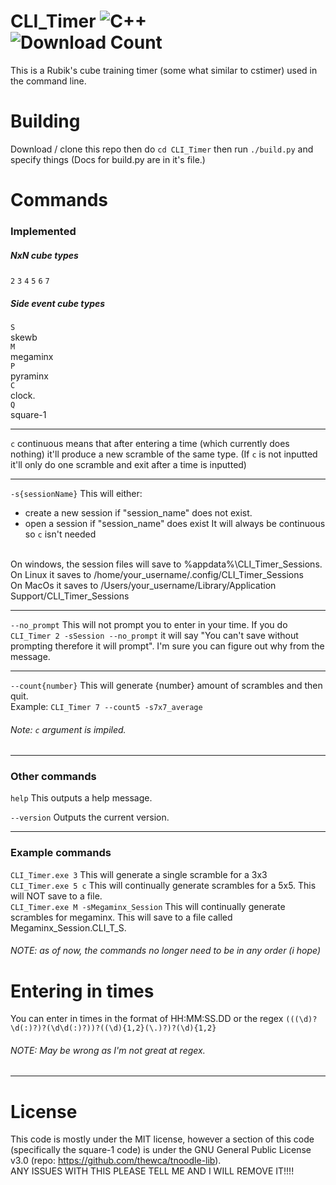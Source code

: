 # CLI_Timer ![C++](https://img.shields.io/badge/c++-%2300599C.svg?style=for-the-badge&logo=c%2B%2B&logoColor=white) <br>![Download Count](https://img.shields.io/github/downloads/1Codealot/CLI_Timer/total)

This is a Rubik's cube training timer (some what similar to cstimer) used in the command line. 

# Building
Download / clone this repo then do `cd CLI_Timer` then run `./build.py` and specify things (Docs for build.py are in it's file.)

# Commands

### Implemented
##### NxN cube types
`2`
`3`
`4`
`5`
`6`
`7`

##### Side event cube types

`S` <br>
skewb <br>
`M` <br>
megaminx <br>
`P` <br>
pyraminx <br>
`C` <br>
clock. <br>
`Q` <br>
square-1

<hr>

`c`
continuous means that after entering a time (which currently does nothing) it'll produce a new scramble of the same type. (If `c` is not inputted it'll only do one scramble and exit after a time is inputted)

<hr>

`-s{sessionName}`
This will either:
* create a new session if "session_name" does not exist.
* open a session if "session_name" does exist
It will always be continuous so `c` isn't needed
<br>
On windows, the session files will save to %appdata%\CLI_Timer_Sessions.<br>
On Linux it saves to /home/your_username/.config/CLI_Timer_Sessions<br>
On MacOs it saves to /Users/your_username/Library/Application Support/CLI_Timer_Sessions<br>


<hr>

`--no_prompt`
This will not prompt you to enter in your time.
If you do `CLI_Timer 2 -sSession --no_prompt` it will say "You can't save without prompting therefore it will prompt". I'm sure you can figure out why from the message.

<hr>

`--count{number}`
This will generate {number} amount of scrambles and then quit.<br>
Example: `CLI_Timer 7 --count5 -s7x7_average`
<br>
###### Note: `c` argument is impiled.
<hr>

### Other commands 

`help`
This outputs a help message.

`--version` 
Outputs the current version.
<hr>

### Example commands
`CLI_Timer.exe 3` This will generate a single scramble for a 3x3 <br>
`CLI_Timer.exe 5 c` This will continually generate scrambles for a 5x5. This will NOT save to a file. <br>
`CLI_Timer.exe M -sMegaminx_Session` This will continually generate scrambles for megaminx. This will save to a file called Megaminx_Session.CLI_T_S.

###### NOTE: as of now, the commands no longer need to be in any order (i hope)

# Entering in times
You can enter in times in the format of HH:MM:SS.DD or the regex `(((\d)?\d(:)?)?(\d\d(:)?))?((\d){1,2}(\.)?)?(\d){1,2}`
###### NOTE: May be wrong as I'm not great at regex.

<hr>

# License
This code is mostly under the MIT license, however a section of this code (specifically the square-1 code) is under the GNU General Public License v3.0 (repo: <https://github.com/thewca/tnoodle-lib>). <br>ANY ISSUES WITH THIS PLEASE TELL ME AND I WILL REMOVE IT!!!! 
